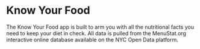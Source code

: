 # Know Your Food

The Know Your Food app is built to arm you with all the nutritional facts you need to keep your diet in check. All data is pulled from the MenuStat.org interactive online database available on the NYC Open Data platform.